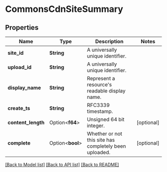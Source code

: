 # CommonsCdnSiteSummary

## Properties

Name | Type | Description | Notes
------------ | ------------- | ------------- | -------------
**site_id** | **String** | A universally unique identifier. | 
**upload_id** | **String** | A universally unique identifier. | 
**display_name** | **String** | Represent a resource's readable display name. | 
**create_ts** | **String** | RFC3339 timestamp. | 
**content_length** | Option<**f64**> | Unsigned 64 bit integer. | [optional]
**complete** | Option<**bool**> | Whether or not this site has completely been uploaded. | [optional]

[[Back to Model list]](../README.md#documentation-for-models) [[Back to API list]](../README.md#documentation-for-api-endpoints) [[Back to README]](../README.md)


